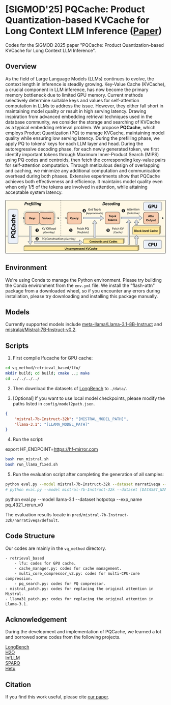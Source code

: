 # [SIGMOD'25] PQCache: Product Quantization-based KVCache for Long Context LLM Inference ([Paper](https://arxiv.org/abs/2407.12820))

Codes for the SIGMOD 2025 paper "PQCache: Product Quantization-based KVCache for Long Context LLM Inference".


## Overview


As the field of Large Language Models (LLMs) continues to evolve, the context length in inference is steadily growing.
Key-Value Cache (KVCache), a crucial component in LLM inference, has now become the primary memory bottleneck due to limited GPU memory. 
Current methods selectively determine suitable keys and values for self-attention computation in LLMs to address the issue.
However, they either fall short in maintaining model quality or result in high serving latency.
Drawing inspiration from advanced embedding retrieval techniques used in the database community, we consider the storage and searching of KVCache as a typical embedding retrieval problem.
We propose **PQCache**, which employs Product Quantization (PQ) to manage KVCache, maintaining model quality while ensuring low serving latency.
During the prefilling phase, we apply PQ to tokens' keys for each LLM layer and head.
During the autoregressive decoding phase, for each newly generated token, we first identify important tokens through Maximum Inner-Product Search (MIPS) using PQ codes and centroids, then fetch the corresponding key-value pairs for self-attention computation.
Through meticulous design of overlapping and caching, we minimize any additional computation and communication overhead during both phases.
Extensive experiments show that PQCache achieves both effectiveness and efficiency. It maintains model quality even when only 1/5 of the tokens are involved in attention, while attaining acceptable system latency.

![PQCache](./pqcache.png)

## Environment

We're using Conda to manage the Python environment. Please try building the Conda environment from the `env.yml` file. We install the "flash-attn" package from a downloaded wheel, so if you encounter any errors during installation, please try downloading and installing this package manually.

## Models
Currently supported models include [meta-llama/Llama-3.1-8B-Instruct](https://huggingface.co/meta-llama/Llama-3.1-8B-Instruct) and [mistralai/Mistral-7B-Instruct-v0.2](https://huggingface.co/mistralai/Mistral-7B-Instruct-v0.2).

## Scripts

1. First compile lfucache for GPU cache:
```bash
cd vq_method/retrieval_based/lfu/
mkdir build; cd build; cmake ..; make
cd ../../../../
```

2. Then download the datasets of [LongBench](https://github.com/THUDM/LongBench) to `./data/`.

3. [Optional] If you want to use local model checkpoints, please modify the paths listed in `config/model2path.json`.
```json
{
    "mistral-7b-Instruct-32k": "[MISTRAL_MODEL_PATH]",
    "llama-3.1": "[LLAMA_MODEL_PATH]"
}
```

4. Run the script:

export HF_ENDPOINT=https://hf-mirror.com

```bash
bash run_mistral.sh
bash run_llama_fixed.sh

```




5. Run the evaluation script after completing the generation of all samples:
```bash
python eval.py --model mistral-7b-Instruct-32k --dataset narrativeqa --exp_name default
# python eval.py --model mistral-7b-Instruct-32k --dataset [DATASET_NAMES] --exp_name [EXP_NAME]
```
python eval.py --model llama-3.1 --dataset hotpotqa --exp_name pq_4321_rerun_v0

The evaluation results locate in `pred/mistral-7b-Instruct-32k/narrativeqa/default`.

## Code Structure

Our codes are mainly in the `vq_method` directory.
```
- retrieval_based
    - lfu: codes for GPU cache.
    - cache_manager.py: codes for cache management.
    - multi_core_compressor_v2.py: codes for multi-CPU-core compression.
    - pq_search.py: codes for PQ compressor.
- mistral_patch.py: codes for replacing the original attention in Mistral.
- llama31_patch.py: codes for replacing the original attention in Llama-3.1.
```


## Acknowledgement
During the development and implementation of PQCache, we learned a lot and borrowed some codes from the following projects.

[LongBench](https://github.com/THUDM/LongBench)  
[H2O](https://github.com/FMInference/H2O)  
[InfLLM](https://github.com/thunlp/InfLLM)  
[SPARQ](https://github.com/graphcore-research/llm-inference-research/tree/2024-01-paper)  
[Hetu](https://github.com/PKU-DAIR/Hetu)

## Citation
If you find this work useful, please cite [our paper](https://arxiv.org/abs/2407.12820).
